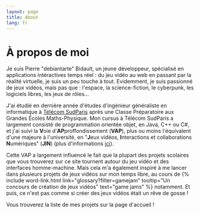 ```yaml
---
layout: page
title: About
lang: fr
---
```

# À propos de moi

Je suis Pierre "debiantarte" Bidault, un jeune développeur, spécialisé en applications intéractives temps réel : du jeu vidéo au web en passant par la réalité virtuelle, je suis un peu touche à tout. Evidemment, je suis passionné de jeux vidéos, mais pas que : l'espace, la science-fiction, le cyberpunk, les logiciels libres, les jeux de rôles...
 
J'ai étudié en dernière année d'études d'ingénieur généraliste en informatique à [Télécom SudParis](https://www.telecom-sudparis.eu/en/) après une Classe Préparatoire aux Grandes Écoles Maths-Physique.
Mon cursus à Télécom SudParis a largement consisté de programmation orientée objet, en Java, C++ ou C#, et j'ai suivi la **V**oie d'**AP**proffondissement (**VAP**), plus ou moins l'équivalent d'une majeure à l'université, en "**J**eux vidéos, **I**nteractions et collaborations **N**umériques" (**JIN**) (plus d'informations [ici](https://jin.telecom-sudparis.eu/)). 

Cette VAP a largement influencé le fait que la plupart des projets scolaires que vous trouverez sur ce site tournent autour du jeu vidéo et des interfaces homme-machine. Mais cela m'a également inspiré à me lancer dans plusieurs projets de jeux vidéos sur mon temps libre, au cours de {% include word-link.html link="glossary?filter=gamejam" tooltip="Un concours de création de jeux vidéos" text="game jams" %} notamment. Et puis, ce n'est pas comme si créer des jeux vidéos était un rêve de gosse !

Vous trouverez la liste de mes projets sur la page d'accueil !
